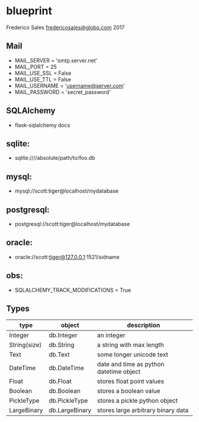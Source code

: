 # blueprint

Frederico Sales [fredericosales@globo.com](mailto:fredericosales@globo.com) 2017

## Mail

- MAIL_SERVER = 'smtp.server.net'
- MAIL_PORT = 25
- MAIL_USE_SSL = False
- MAIL_USE_TTL = False
- MAIL_USERNAME = 'username@server.com'
- MAIL_PASSWORD = 'secret_password'

## SQLAlchemy

- flask-sqlalchemy docs

## sqlite:

- sqlite:////absolute/path/to/foo.db

## mysql:

- mysql://scott:tiger@localhost/mydatabase

## postgresql:

- postgresql://scott:tiger@localhost/mydatabase

## oracle:

- oracle://scott:tiger@127.0.0.1:1521/sidname

## obs:

- SQLALCHEMY_TRACK_MODIFICATIONS = True

## Types

type         | object         | description
------------ | -------------- | ---------------------------------------
Integer      | db.Integer     | an integer
String(size) | db.String      | a string with max length
Text         | db.Text        | some longer unicode text
DateTime     | db.DateTime    | date and time as python datetime object
Float        | db.Float       | stores float point values
Boolean      | db.Boolean     | stores a boolean value
PickleType   | db.PickleType  | stores a pickle python object
LargeBinary  | db.LargeBinary | stores large arbitrary binary data
